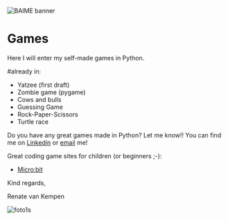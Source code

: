 ﻿![BAIME banner](https://user-images.githubusercontent.com/47600826/89530907-9b3f6480-d7ef-11ea-9849-27617f6025cf.png)

# Games
 Here I will enter my self-made games in Python. 
 
 #already in:
 - Yatzee (first draft)
 - Zombie game (pygame)
 - Cows and bulls
 - Guessing Game
 - Rock-Paper-Scissors
 - Turtle race
 
 Do you have any great games made in Python? Let me know!!
 You can find me on [Linkedin](https://www.linkedin.com/in/renatevankempen/) or [email](renate@baime.nl) me!
 
 Great coding game sites for children (or beginners ;-):
 - [Micro:bit](https://microbit.org/) 
 
 Kind regards,
 
 Renate van Kempen
 
 ![foto1s](https://user-images.githubusercontent.com/47600826/73173281-4f578880-4105-11ea-8862-4c54a530e7f4.jpg)


